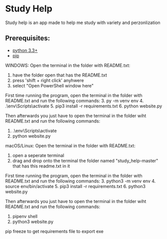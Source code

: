 # Study Help

Study help is an app made to help me study with variety and perzonlization

## Prerequisites:

* [python 3.3+](https://www.python.org/)
* [pip](https://pip.pypa.io/en/stable/installing/)

WINDOWS:
Open the terminal in the folder with README.txt:
1. have the folder open that has the README.txt 
2. press 'shift + right click' anyhwere
3. select "Open PowerShell window here"

First time running the program, open the terminal in the folder with README.txt and run the following commands:
3. py -m venv env
4. .\env\Scripts\activate
5. pip3 install -r requirements.txt
6. python website.py

Then afterwards you just have to open the terminal in the folder wiht README.txt and run the following commands:
1. .\env\Scripts\activate
2. python website.py

macOS/Linux:
Open the terminal in the folder with README.txt:
1. open a seperate terminal
2. drag and drop onto the terminal the folder named "study_help-master" that has this readme.txt in it

First time running the program, open the terminal in the folder with README.txt and run the following commands:
3. python3 -m venv env
4. source env/bin/activate
5. pip3 install -r requirements.txt
6. python3 website.py

Then afterwards you just have to open the terminal in the folder wiht README.txt and run the following commands:
1. pipenv shell
2. python3 website.py


pip freeze to get requirements file
to export exe

